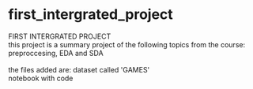 # first_intergrated_project
</h> FIRST INTERGRATED PROJECT </H>
<BR> this project is a summary project of the following topics from the course: preproccesing, EDA and SDA
<br>
<BR> the files added are:  dataset called 'GAMES' 
                          <br> notebook with code    
